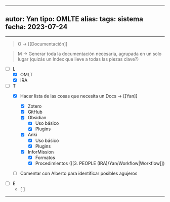 
---
autor: Yan
tipo: OMLTE
alias:
tags: sistema
fecha: 2023-07-24
---

- - -

> O -> [[Documentación]]

> M -> Generar toda la documentación necesaria, agrupada en un solo lugar (quizás un Index que lleve a todas las piezas clave?)

- [ ] L
	- [x] OMLT
	- [x] IRA

- [ ] T
	- [x] Hacer lista de las cosas que necesita un Docs -> [[Yan]]
		- [x] Zotero
		- [x] GitHub
		- [x] Obsidian
			- [x] Uso básico
			- [x] Plugins
		- [x] Anki
			- [x] Uso básico
			- [x] Plugins
		- [x] InforMission
			- [x] Formatos
			- [x] Procedimientos ([[3. PEOPLE (IRA)/Yan/Workflow|Workflow]])
	- [ ] Comentar con Alberto para identificar posibles agujeros


- [ ] E
	- [ ] 
- - -